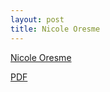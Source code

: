 ```yaml
---
layout: post
title: Nicole Oresme
---
```


[Nicole Oresme](/LaTeX/oresme/)

[PDF](/LaTeX/oresme/oresme.pdf)